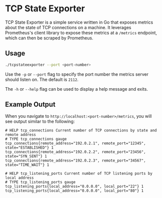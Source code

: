# TCP State Exporter

TCP State Exporter is a simple service written in Go that exposes metrics about the state of TCP connections on a machine. It leverages Prometheus's client library to expose these metrics at a `/metrics` endpoint, which can then be scraped by Prometheus.

## Usage

```sh
./tcpstateexporter --port <port-number>
```

Use the `-p` or `--port` flag to specify the port number the metrics server should listen on. The default is `2112`.

The `-h` or `--help` flag can be used to display a help message and exits.

## Example Output

When you navigate to `http://localhost:<port-number>/metrics`, you will see output similar to the following:

```
# HELP tcp_connections Current number of TCP connections by state and remote address
# TYPE tcp_connections gauge
tcp_connections{remote_address="192.0.2.1", remote_port="12345", state="ESTABLISHED"} 1
tcp_connections{remote_address="192.0.2.2", remote_port="23456", state="SYN_SENT"} 1
tcp_connections{remote_address="192.0.2.3", remote_port="34567", state="TIME_WAIT"} 1

# HELP tcp_listening_ports Current number of TCP listening ports by local address
# TYPE tcp_listening_ports gauge
tcp_listening_ports{local_address="0.0.0.0", local_port="22"} 1
tcp_listening_ports{local_address="0.0.0.0", local_port="80"} 1
```
